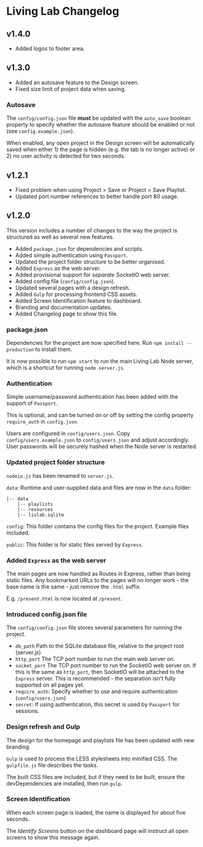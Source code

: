 # Living Lab Changelog


## v1.4.0

* Added logos to footer area.


## v1.3.0

* Added an autosave feature to the Design screen.
* Fixed size limit of project data when saving.

### Autosave

The `config/config.json` file **must** be updated with the `auto_save` boolean property
to specify whether the autosave feature should be enabled or not (see `config.example.json`).

When enabled, any open project in the Design screen will be automatically saved when
either 1) the page is hidden (e.g. the tab is no longer active) or 2) no user activity is
detected for two seconds.


## v1.2.1

* Fixed problem when using Project > Save or Project > Save Playlist.
* Updated port number references to better handle port 80 usage.


## v1.2.0

This version includes a number of changes to the way the project is structured as well as
several new features.

* Added `package.json` for dependencies and scripts.
* Added simple authentication using `Passport`.
* Updated the project folder structure to be better organised.
* Added `Express` as the web server.
* Added provisional support for _separate_ SocketIO web server.
* Added config file (`config/config.json`).
* Updated several pages with a design refresh.
* Added `Gulp` for processing frontend CSS assets.
* Added Screen Identification feature to dashboard.
* Branding and documentation updates.
* Added Changelog page to show this file.

### package.json

Dependencies for the project are now specified here. Run `npm install --production` to
install them.

It is now possible to run `npm start` to run the main Living Lab Node server, which is a
shortcut for running `node server.js`.

### Authentication

Simple username/password authentication has been added with the support of `Passport`.

This is optional, and can be turned on or off by setting the config property `require_auth`
in `config.json`.

Users are configured in `config/users.json`. Copy `config/users.example.json` to
`config/users.json` and adjust accordingly. User passwords will be securely hashed when
the Node server is restarted.

### Updated project folder structure

`nodeio.js` has been renamed to `server.js`.

`data`: Runtime and user-supplied data and files are now in the `data` folder:

```
|-- data
    |-- playlists
    |-- resources
    |-- livlab.sqlite
```

`config`: This folder contains the config files for the project. Example files included.

`public`: This folder is for static files served by `Express`.

### Added `Express` as the web server

The main pages are now handled as Routes in Express, rather than being static files. Any
bookmarked URLs to the pages will no longer work - the base name is the same - just remove
the `.html` suffix.

E.g. `/present.html` is now located at `/present`.

### Introduced config.json file

The `config/config.json` file stores several parameters for running the project.

- `db_path` Path to the SQLite database file, relative to the project root (server.js)
- `http_port` The TCP port number to run the main web server on.
- `socket_port` The TCP port number to run the SocketIO web server on.
	If this is the same as `http_port`, then SocketIO will be attached to the `Express`
	server. This is recommended - the separation isn't fully supported on all pages yet.
- `require_auth`: Specify whether to use and require authentication (`config/users.json`)
- `secret`: If using authentication, this secret is used by `Passport` for sessions.

### Design refresh and Gulp

The design for the homepage and playlists file has been updated with new branding.

`Gulp` is used to process the LESS stylesheets into minified CSS. The `gulpfile.js` file
describes the tasks.

The built CSS files are included, but if they need to be built, ensure the devDependencies
are installed, then run `gulp`.

### Screen Identification

When each screen page is loaded, the name is displayed for about five seconds.

The _Identify Screens_ button on the dashboard page will instruct all open screens to show
this message again.

